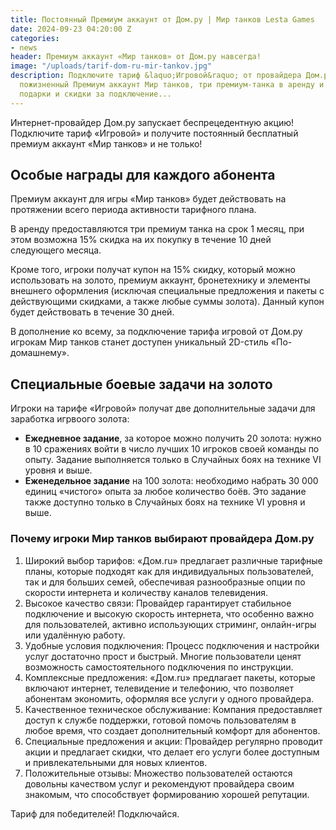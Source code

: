 ```yaml
---
title: Постоянный Премиум аккаунт от Дом.ру | Мир танков Lesta Games
date: 2024-09-23 04:20:00 Z
categories:
- news
header: Премиум аккаунт «Мир танков» от Дом.ру навсегда!
image: "/uploads/tarif-dom-ru-mir-tankov.jpg"
description: Подключите тариф &laquo;Игровой&raquo; от провайдера Дом.ру, чтобы получить
  пожизненный Премиум аккаунт Мир танков, три премиум-танка в аренду и другие крутые
  подарки и скидки за подключение...
---
```


<p>Интернет-провайдер Дом.ру запускает беспрецедентную акцию! Подключите тариф &laquo;Игровой&raquo; и получите постоянный бесплатный премиум аккаунт &laquo;Мир танков&raquo; и не только!</p>
<h2>Особые награды для каждого абонента</h2>
<p>Премиум аккаунт для игры &laquo;Мир танков&raquo; будет действовать на протяжении всего периода активности тарифного плана.</p>
<p>В аренду предоставляются три премиум танка на срок 1 месяц, при этом возможна 15% скидка на их покупку в течение 10 дней следующего месяца.</p>
<p>Кроме того, игроки получат купон на 15% скидку, который можно использовать на золото, премиум аккаунт, бронетехнику и элементы внешнего оформления (исключая специальные предложения и пакеты с действующими скидками, а также любые суммы золота). Данный купон будет действовать в течение 30 дней.</p>
<p>В дополнение ко всему, за подключение тарифа игровой от Дом.ру игрокам Мир танков станет доступен уникальный 2D-стиль &laquo;По-домашнему&raquo;.</p>
<h2>Специальные боевые задачи на золото</h2>
<p>Игроки на тарифе &laquo;Игровой&raquo; получат две дополнительные задачи для заработка игрвоого золота:</p>
<ul>
	<li><b>Ежедневное задание</b>, за которое можно получить 20 золота: нужно в 10 сражениях войти в число лучших 10 игроков своей команды по опыту. Задание выполняется только в Случайных боях на технике VI уровня и выше.</li>
	<li><b>Еженедельное задание</b> на 100 золота: необходимо набрать 30 000 единиц &laquo;чистого&raquo; опыта за любое количество боёв. Это задание также доступно только в Случайных боях на технике VI уровня и выше.</li>
</ul>
<h3>Почему игроки Мир танков выбирают провайдера Дом.ру</h3>
<ol>
	<li>Широкий выбор тарифов: &laquo;Дом.ru&raquo; предлагает различные тарифные планы, которые подходят как для индивидуальных пользователей, так и для больших семей, обеспечивая разнообразные опции по скорости интернета и количеству каналов телевидения.</li>
	<li>Высокое качество связи: Провайдер гарантирует стабильное подключение и высокую скорость интернета, что особенно важно для пользователей, активно использующих стриминг, онлайн-игры или удалённую работу.</li>
	<li>Удобные условия подключения: Процесс подключения и настройки услуг достаточно прост и быстрый. Многие пользователи ценят возможность самостоятельного подключения по инструкции.</li>
	<li>Комплексные предложения: &laquo;Дом.ru&raquo; предлагает пакеты, которые включают интернет, телевидение и телефонию, что позволяет абонентам экономить, оформляя все услуги у одного провайдера.</li>
	<li>Качественное техническое обслуживание: Компания предоставляет доступ к службе поддержки, готовой помочь пользователям в любое время, что создает дополнительный комфорт для абонентов.</li>
	<li>Специальные предложения и акции: Провайдер регулярно проводит акции и предлагает скидки, что делает его услуги более доступным и привлекательными для новых клиентов.</li>
	<li>Положительные отзывы: Множество пользователей остаются довольны качеством услуг и рекомендуют провайдера своим знакомым, что способствует формированию хорошей репутации.</li>
</ol>
<p>Тариф для победителей! Подключайся.</p>
